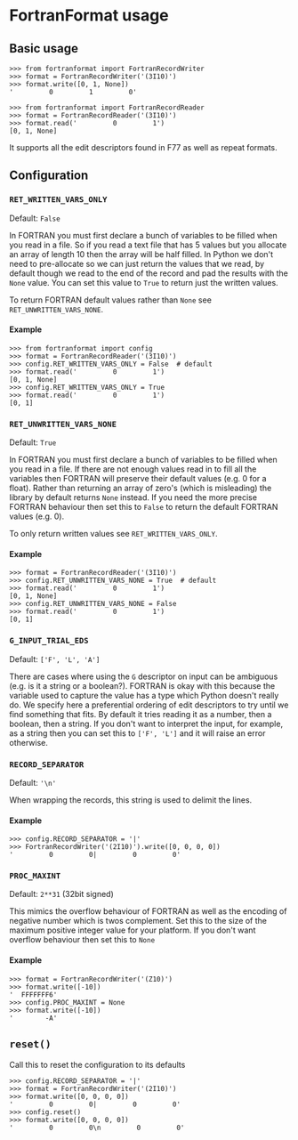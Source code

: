 # FortranFormat usage

## Basic usage

```pycon
>>> from fortranformat import FortranRecordWriter
>>> format = FortranRecordWriter('(3I10)')
>>> format.write([0, 1, None])
'         0         1         0'
```

```pycon
>>> from fortranformat import FortranRecordReader
>>> format = FortranRecordReader('(3I10)')
>>> format.read('         0         1')
[0, 1, None]
```

It supports all the edit descriptors found in F77 as well as repeat formats.

## Configuration

### `RET_WRITTEN_VARS_ONLY`

Default: `False`

In FORTRAN you must first declare a bunch of variables to be filled when you read in a file. So if you read a text file that has 5 values but you allocate an array of length 10 then the array will be half filled. In Python we don't need to pre-allocate so we can just return the values that we read, by default though we read to the end of the record and pad the results with the `None` value. You can set this value to `True` to return just the written values.

To return FORTRAN default values rather than `None` see `RET_UNWRITTEN_VARS_NONE`.

#### Example

```pycon
>>> from fortranformat import config
>>> format = FortranRecordReader('(3I10)')
>>> config.RET_WRITTEN_VARS_ONLY = False  # default
>>> format.read('         0         1')
[0, 1, None]
>>> config.RET_WRITTEN_VARS_ONLY = True
>>> format.read('         0         1')
[0, 1]
```

### `RET_UNWRITTEN_VARS_NONE`

Default: `True`

In FORTRAN you must first declare a bunch of variables to be filled when you read in a file. If there are not enough values read in to fill all the variables then FORTRAN will preserve their default values (e.g. 0 for a float). Rather than returning an array of zero's (which is misleading) the library by default returns `None` instead. If you need the more precise FORTRAN behaviour then set this to `False` to return the default FORTRAN values (e.g. 0).

To only return written values see `RET_WRITTEN_VARS_ONLY`.

#### Example

```pycon
>>> format = FortranRecordReader('(3I10)')
>>> config.RET_UNWRITTEN_VARS_NONE = True  # default
>>> format.read('         0         1')
[0, 1, None]
>>> config.RET_UNWRITTEN_VARS_NONE = False
>>> format.read('         0         1')
[0, 1]
```

### `G_INPUT_TRIAL_EDS`

Default: `['F', 'L', 'A']`

There are cases where using the `G` descriptor on input can be ambiguous (e.g. is it a string or a boolean?). FORTRAN is okay with this because the variable used to capture the value has a type which Python doesn't really do. We specify here a preferential ordering of edit descriptors to try until we find something that fits. By default it tries reading it as a number, then a boolean, then a string. If you don't want to interpret the input, for example, as a string then you can set this to `['F', 'L']` and it will raise an error otherwise.

### `RECORD_SEPARATOR`

Default: `'\n'`

When wrapping the records, this string is used to delimit the lines.

#### Example

```pycon
>>> config.RECORD_SEPARATOR = '|'
>>> FortranRecordWriter('(2I10)').write([0, 0, 0, 0])
'         0         0|         0         0'
```

### `PROC_MAXINT`

Default: `2**31` (32bit signed)

This mimics the overflow behaviour of FORTRAN as well as the encoding of negative number which is twos complement. Set this to the size of the maximum positive integer value for your platform. If you don't want overflow behaviour then set this to `None`

#### Example

```pycon
>>> format = FortranRecordWriter('(Z10)')
>>> format.write([-10])
'  FFFFFFF6'
>>> config.PROC_MAXINT = None
>>> format.write([-10])
'        -A'
```

## `reset()`

Call this to reset the configuration to its defaults

```pycon
>>> config.RECORD_SEPARATOR = '|'
>>> format = FortranRecordWriter('(2I10)')
>>> format.write([0, 0, 0, 0])
'         0         0|         0         0'
>>> config.reset()
>>> format.write([0, 0, 0, 0])
'         0         0\n         0         0'
```
